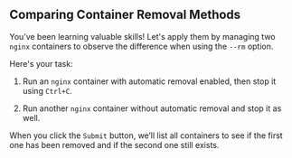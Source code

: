 ## Comparing Container Removal Methods

You’ve been learning valuable skills! Let's apply them by managing two `nginx` containers to observe the difference when using the `--rm` option.

Here's your task:

1. Run an `nginx` container with automatic removal enabled, then stop it using `Ctrl+C`.

2. Run another `nginx` container without automatic removal and stop it as well.

When you click the `Submit` button, we’ll list all containers to see if the first one has been removed and if the second one still exists.